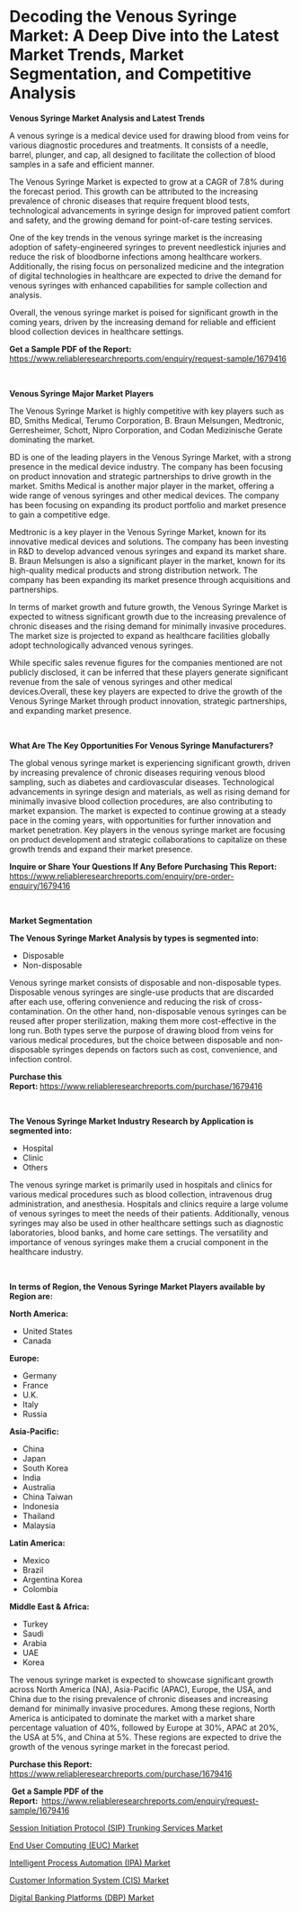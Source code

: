 <p><h1>Decoding the Venous Syringe Market: A Deep Dive into the Latest Market Trends, Market Segmentation, and Competitive Analysis</h1></p><p><strong>Venous Syringe Market Analysis and Latest Trends</strong></p>
<p><p>A venous syringe is a medical device used for drawing blood from veins for various diagnostic procedures and treatments. It consists of a needle, barrel, plunger, and cap, all designed to facilitate the collection of blood samples in a safe and efficient manner.</p><p>The Venous Syringe Market is expected to grow at a CAGR of 7.8% during the forecast period. This growth can be attributed to the increasing prevalence of chronic diseases that require frequent blood tests, technological advancements in syringe design for improved patient comfort and safety, and the growing demand for point-of-care testing services.</p><p>One of the key trends in the venous syringe market is the increasing adoption of safety-engineered syringes to prevent needlestick injuries and reduce the risk of bloodborne infections among healthcare workers. Additionally, the rising focus on personalized medicine and the integration of digital technologies in healthcare are expected to drive the demand for venous syringes with enhanced capabilities for sample collection and analysis.</p><p>Overall, the venous syringe market is poised for significant growth in the coming years, driven by the increasing demand for reliable and efficient blood collection devices in healthcare settings.</p></p>
<p><strong>Get a Sample PDF of the Report:&nbsp;</strong> <a href="https://www.reliableresearchreports.com/enquiry/request-sample/1679416">https://www.reliableresearchreports.com/enquiry/request-sample/1679416</a></p>
<p>&nbsp;</p>
<p><strong>Venous Syringe Major Market Players</strong></p>
<p><p>The Venous Syringe Market is highly competitive with key players such as BD, Smiths Medical, Terumo Corporation, B. Braun Melsungen, Medtronic, Gerresheimer, Schott, Nipro Corporation, and Codan Medizinische Gerate dominating the market. </p><p>BD is one of the leading players in the Venous Syringe Market, with a strong presence in the medical device industry. The company has been focusing on product innovation and strategic partnerships to drive growth in the market. Smiths Medical is another major player in the market, offering a wide range of venous syringes and other medical devices. The company has been focusing on expanding its product portfolio and market presence to gain a competitive edge.</p><p>Medtronic is a key player in the Venous Syringe Market, known for its innovative medical devices and solutions. The company has been investing in R&D to develop advanced venous syringes and expand its market share. B. Braun Melsungen is also a significant player in the market, known for its high-quality medical products and strong distribution network. The company has been expanding its market presence through acquisitions and partnerships.</p><p>In terms of market growth and future growth, the Venous Syringe Market is expected to witness significant growth due to the increasing prevalence of chronic diseases and the rising demand for minimally invasive procedures. The market size is projected to expand as healthcare facilities globally adopt technologically advanced venous syringes.</p><p>While specific sales revenue figures for the companies mentioned are not publicly disclosed, it can be inferred that these players generate significant revenue from the sale of venous syringes and other medical devices.Overall, these key players are expected to drive the growth of the Venous Syringe Market through product innovation, strategic partnerships, and expanding market presence.</p></p>
<p>&nbsp;</p>
<p><strong>What Are The Key Opportunities For Venous Syringe Manufacturers?</strong></p>
<p><p>The global venous syringe market is experiencing significant growth, driven by increasing prevalence of chronic diseases requiring venous blood sampling, such as diabetes and cardiovascular diseases. Technological advancements in syringe design and materials, as well as rising demand for minimally invasive blood collection procedures, are also contributing to market expansion. The market is expected to continue growing at a steady pace in the coming years, with opportunities for further innovation and market penetration. Key players in the venous syringe market are focusing on product development and strategic collaborations to capitalize on these growth trends and expand their market presence.</p></p>
<p><strong>Inquire or Share Your Questions If Any Before Purchasing This Report:</strong> <a href="https://www.reliableresearchreports.com/enquiry/pre-order-enquiry/1679416">https://www.reliableresearchreports.com/enquiry/pre-order-enquiry/1679416</a></p>
<p>&nbsp;</p>
<p><strong>Market Segmentation</strong></p>
<p><strong>The Venous Syringe Market Analysis by types is segmented into:</strong></p>
<p><ul><li>Disposable</li><li>Non-disposable</li></ul></p>
<p><p>Venous syringe market consists of disposable and non-disposable types. Disposable venous syringes are single-use products that are discarded after each use, offering convenience and reducing the risk of cross-contamination. On the other hand, non-disposable venous syringes can be reused after proper sterilization, making them more cost-effective in the long run. Both types serve the purpose of drawing blood from veins for various medical procedures, but the choice between disposable and non-disposable syringes depends on factors such as cost, convenience, and infection control.</p></p>
<p><strong>Purchase this Report:&nbsp;</strong><a href="https://www.reliableresearchreports.com/purchase/1679416">https://www.reliableresearchreports.com/purchase/1679416</a></p>
<p>&nbsp;</p>
<p><strong>The Venous Syringe Market Industry Research by Application is segmented into:</strong></p>
<p><ul><li>Hospital</li><li>Clinic</li><li>Others</li></ul></p>
<p><p>The venous syringe market is primarily used in hospitals and clinics for various medical procedures such as blood collection, intravenous drug administration, and anesthesia. Hospitals and clinics require a large volume of venous syringes to meet the needs of their patients. Additionally, venous syringes may also be used in other healthcare settings such as diagnostic laboratories, blood banks, and home care settings. The versatility and importance of venous syringes make them a crucial component in the healthcare industry.</p></p>
<p>&nbsp;</p>
<p><strong>In terms of Region, the Venous Syringe Market Players available by Region are:</strong></p>
<p>
    <p> <strong> North America: </strong>
        <ul>
            <li>United States</li>
            <li>Canada</li>
        </ul>
        </p> 
    <p> <strong> Europe: </strong>
        <ul>
            <li>Germany</li>
            <li>France</li>
            <li>U.K.</li>
            <li>Italy</li>
            <li>Russia</li>
        </ul>
        </p> 
    <p> <strong> Asia-Pacific: </strong>
        <ul>
            <li>China</li>
            <li>Japan</li>
            <li>South Korea</li>
            <li>India</li>
            <li>Australia</li>
            <li>China Taiwan</li>
            <li>Indonesia</li>
            <li>Thailand</li>
            <li>Malaysia</li>
        </ul>
        </p> 
    <p> <strong> Latin America: </strong>
        <ul>
            <li>Mexico</li>
            <li>Brazil</li>
            <li>Argentina Korea</li>
            <li>Colombia</li>
        </ul>
        </p> 
    <p> <strong> Middle East & Africa: </strong>
        <ul>
            <li>Turkey</li>
            <li>Saudi</li>
            <li>Arabia</li>
            <li>UAE</li>
            <li>Korea</li>
        </ul>
    </p>
    </p>
<p><p>The venous syringe market is expected to showcase significant growth across North America (NA), Asia-Pacific (APAC), Europe, the USA, and China due to the rising prevalence of chronic diseases and increasing demand for minimally invasive procedures. Among these regions, North America is anticipated to dominate the market with a market share percentage valuation of 40%, followed by Europe at 30%, APAC at 20%, the USA at 5%, and China at 5%. These regions are expected to drive the growth of the venous syringe market in the forecast period.</p></p>
<p><strong>Purchase this Report: </strong><a href="https://www.reliableresearchreports.com/purchase/1679416">https://www.reliableresearchreports.com/purchase/1679416</a></p>
<p>&nbsp;<strong>Get a Sample PDF of the Report:&nbsp;&nbsp;</strong><a href="https://www.reliableresearchreports.com/enquiry/request-sample/1679416">https://www.reliableresearchreports.com/enquiry/request-sample/1679416</a></p>
<p><strong></strong></p>
<p><p><a href="https://medium.com/@raulkihn1910/session-initiation-protocol-sip-trunking-services-market-the-key-to-successful-business-strategy-ce8e0705f82e">Session Initiation Protocol (SIP) Trunking Services Market</a></p><p><a href="https://medium.com/@raulkihn1910/end-user-computing-euc-market-trends-and-market-analysis-forecasted-for-period-2024-2031-f11b8daf5ff8">End User Computing (EUC) Market</a></p><p><a href="https://medium.com/@raulkihn1910/decoding-intelligent-process-automation-ipa-market-metrics-market-share-trends-and-growth-a2f3ca4054e4">Intelligent Process Automation (IPA) Market</a></p><p><a href="https://medium.com/@raulkihn1910/customer-information-system-cis-nbsp-market-focuses-on-market-share-size-and-projected-forecast-e3bce8d8495b">Customer Information System (CIS) Market</a></p><p><a href="https://medium.com/@raulkihn1910/digital-banking-platforms-dbp-market-outlook-industry-overview-and-forecast-2024-to-2031-f718cfdb4a00">Digital Banking Platforms (DBP) Market</a></p></p>